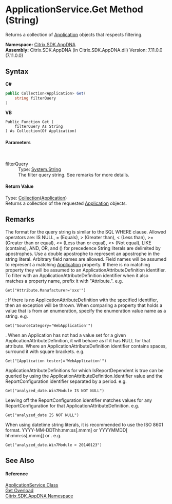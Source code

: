 # ApplicationService.Get Method (String)
 

Returns a collection of <a href="1779bfff-4b29-0f26-8a09-10acdd530bbc">Application</a> objects that respects filtering.

**Namespace:**&nbsp;[Citrix.SDK.AppDNA](index.md)<br />**Assembly:**&nbsp;Citrix.SDK.AppDNA (in Citrix.SDK.AppDNA.dll) Version: 7.11.0.0 (7.11.0.0)

## Syntax

**C#**
```csharp
public Collection<Application> Get(
	string filterQuery
)
```

**VB**
```vbnet
Public Function Get ( 
	filterQuery As String
) As Collection(Of Application)
```


#### Parameters
&nbsp;<dl><dt>filterQuery</dt><dd>Type: <a href="http://msdn2.microsoft.com/en-us/library/s1wwdcbf" target="_blank">System.String</a><br />The filter query string. See remarks for more details.</dd></dl>

#### Return Value
Type: <a href="http://msdn2.microsoft.com/en-us/library/ms132397" target="_blank">Collection</a>(<a href="1779bfff-4b29-0f26-8a09-10acdd530bbc">Application</a>)<br />Returns a collection of the requested <a href="1779bfff-4b29-0f26-8a09-10acdd530bbc">Application</a> objects.

## Remarks

The format for the query string is similar to the SQL WHERE clause. Allowed operators are: IS <NOT> NULL, = (Equals), > (Greater than), < (Less than), >= (Greater than or equal), <= (Less than or equal), <> (Not equal), LIKE (contains), AND, OR, and () for precedence String literals are delimited by apostrophes. Use a double apostrophe to represent an apostrophe in the string literal. Arbitrary field names are allowed. Field names will be assumed to represent a matching <a href="1779bfff-4b29-0f26-8a09-10acdd530bbc">Application</a> property. If there is no matching property they will be assumed to an ApplicationAttributeDefinition identifier. To filter with an ApplicationAttributeDefinition identifier when it also matches a property name, prefix it with "Attribute.". e.g. 
```
Get("Attribute.Manufacturer='xxx'")
```
; If there is no ApplicationAttributeDefinition with the specified identifier, then an exception will be thrown. When comparing a property that holds a value that is from an enumeration, specify the enumeration value name as a string. e.g. 
```
Get("SourceCategory='WebApplication'")
```
. When an Application has not had a value set for a given ApplicationAttributeDefinition, it will behave as if it has NULL for that attribute. Where an ApplicationAttributeDefinition identifier contains spaces, surround it with square brackets. e.g. 
```
Get("[Application tester]='WebApplication'")
```
 ApplicationAttributeDefinitions for which IsReportDependent is true can be queried by using the ApplicationAttributeDefinition.Identifier value and the ReportConfiguration identifier separated by a period. e.g. 
```
Get("analyzed_date.Win7Module IS NOT NULL")
```
 Leaving off the ReportConfiguration identifier matches values for any ReportConfiguration for that ApplicationAttributeDefinition. e.g. 
```
Get("analyzed_date IS NOT NULL")
```
 When using datetime string literals, it is recommended to use the ISO 8601 format. YYYY-MM-DDThh:mm:ss[.mmm] or YYYYMMDD[ hh:mm:ss[.mmm]] or . e.g. 
```
Get("analyzed_date.Win7Module > 20140123")
```



## See Also


#### Reference
<a href="4190f2b6-31d1-9744-132e-b12e165db1a3">ApplicationService Class</a><br /><a href="e568f247-9a9b-a6a9-4a1f-5e0a96e313da">Get Overload</a><br /><a href="fe2d265b-410b-8b11-1eb4-a790e0b062bf">Citrix.SDK.AppDNA Namespace</a><br />